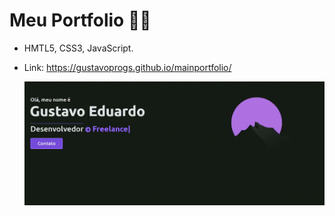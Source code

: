 # Meu Portfolio :man_artist:

* HMTL5, CSS3, JavaScript.

* Link:  https://gustavoprogs.github.io/mainportfolio/

  

  ![](img/readme/inicio.gif)


